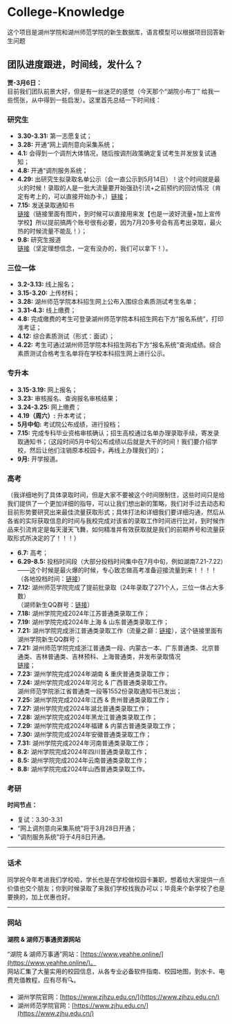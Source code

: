 # College-Knowledge

这个项目是湖州学院和湖州师范学院的新生数据库，语言模型可以根据项目回答新生问题

## 团队进度跟进，时间线，发什么？

**贾-3月6日：**  
目前我们团队前景大好，但是有一丝迷茫的感觉（今天那个“湖院小布丁” 给我一些慌张，从中得到一些启发）。这里首先总结一下时间线：

### 研究生
- **3.30-3.31:** 第一志愿复试；
- **3.28:** 开通“网上调剂意向采集系统；
- **4.1:** 会得到一个调剂大体情况，随后按调剂政策确定复试考生并发放复试通知；
- **4.8:** 开通“调剂服务系统；
- **4.29:** 出研究生拟录取名单公示（会一直公示到5月14日）！这个时间就是最火的时候！录取的人是一批大流量要开始强劲引流+之前预约的回访情况（肯定有考上的，可以直接开始办卡，）[链接](https://yjsy.zjhu.edu.cn/2024/0429/c1783a215314/page.htm)；
- **7.15:** 发送录取通知书  
  [链接](https://mp.weixin.qq.com/s/mYWlbfyawXpCuU6DpqYm2Q)（链接里面有图片，到时候可以直接用来发【也是一波好流量+加上宣传学校】所以提前搞两个账号很有必要，因为7月20多号会有高考出录取，最火热的时候流量不能乱！）；
- **9.8:** 研究生报道  
  [链接](https://mp.weixin.qq.com/s/PcBJXLlu7iFqX7FnMRbCYw)（坚定理想信念，一定有没办的，我们可以拿下！）。

### 三位一体
- **3.2-3.13:** 线上报名；
- **3.15-3.20:** 上传材料；
- **3.28:** 湖州师范学院本科招生网上公布入围综合素质测试考生名单；
- **3.31-4.3:** 线上缴费；
- **4.8:** 完成缴费的考生可登录湖州师范学院本科招生网右下方“报名系统”，打印准考证；
- **4.12:** 综合素质测试（形式：面试）；
- **4.22:** 考生可通过湖州师范学院本科招生网右下方“报名系统”查询成绩。综合素质测试合格考生名单将在学校本科招生网上进行公示。

### 专升本
- **3.15-3.19:** 网上报名；
- **3.23:** 审核报名、查询报名审核结果；
- **3.24-3.25:** 网上缴费；
- **4.19（周六）:** 升本考试；
- **5月中旬:** 考试院公布成绩，进行投档；
- **7.15:** 完成专科毕业资格审核确认；招生高校通过名单办理录取手续，寄发录取通知书；（这段时间5月中旬公布成绩以后就是大干的时间！我们要介绍学校，然后让他们注销原本校园卡，再线上办理我们的）；
- **9月:** 开学报道。

### 高考
（我详细地列了具体录取时间，但是大家不要被这个时间限制住，这些时间只是给我们提供了一个更加详细的指导，可以让我们想出新的策略，我们对手过去动态和目前形势要研究出来最佳流量获取形式；具体打法和详细我们要详细沟通，然后从各省的实际获取信息的时间与我校完成对该省的录取工作时间进行比对，到时候作品来引流肯定是每天漫天飞舞，如何精准并有效获取就是我们的前期养号和流量获取形式所决定的了！！！）
- **6.7:** 高考；
- **6.29-8.5:** 投档时间段（大部分投档时间集中在7月中旬，例如湖南7.21-7.22）——这个时候是最火爆的时候，专心致志做高考准备迎接流量到来！！！！  
  （各地投档时间：[链接](https://mp.weixin.qq.com/s/fXqzKFq8bhwPYFdmUuY5rg)）
- **7.12:** 湖州师范学院完成了提前批录取（24年录取了271个人，三位一体占大多数）  
  （湖师新生QQ群号：[链接](https://mp.weixin.qq.com/s/b1_lRYx49FKa03LHqUuhGw)）
- **7.18:** 湖州学院完成2024年江苏普通类录取工作；
- **7.19:** 湖州学院完成2024年上海 & 山东普通类录取工作；
- **7.21:** 湖州学院完成浙江普通类录取工作（流量之巅：[链接](https://mp.weixin.qq.com/s/GJFtc55ywStopcmy3adfbg)），这个链接里面有湖州学院新生QQ群号；
- **7.21:** 湖州师范学院完成浙江普通类一段、内蒙古一本、广东普通类、北京普通类、吉林普通类、吉林预科、上海普通类，并发布录取情况  
  [链接](https://mp.weixin.qq.com/s/8O9VEjeXrCBKJwzbx6ZiGQ)；
- **7.23:** 湖州学院完成2024年湖南 & 重庆普通类录取工作；
- **7.24:** 湖州学院完成2024年河北 & 广西普通类录取工作。  
  湖州师范学院浙江省普通类一段等1552份录取通知书已发出；
- **7.25:** 湖州学院完成2024年江西 & 贵州普通类录取工作；
- **7.27:** 湖州学院完成2024年湖北普通类录取工作；
- **7.28:** 湖州学院完成2024年黑龙江普通类录取工作；
- **7.29:** 湖州学院完成2024年福建 & 内蒙古普通类录取工作；
- **7.30:** 湖州学院完成2024年安徽普通类录取工作；
- **7.31:** 湖州学院完成2024年河南普通类录取工作；
- **8.2:** 湖州学院完成2024年四川普通类录取工作；
- **8.5:** 湖州学院完成2024年云南普通类录取工作；
- **8.8:** 湖州学院完成2024年山西普通类录取工作。

### 考研
**时间节点：**
- 复试：3.30-3.31  
- “网上调剂意向采集系统”将于3月28日开通；  
- “调剂服务系统”将于4月8日开通。

---



### 话术

同学祝今年考进我们学校哈，学长也是在学校做校园卡兼职，想着给大家提供一点价值也交个朋友；你到时候录取了来我们学校找我办可以；毕竟来个新学校了也是要换的，加上优惠也好。

---

### 网站

**湖院 & 湖师万事通资源网站**  

“湖院 & 湖师万事通”网站：[https://www.yeahhe.online/](https://www.yeahhe.online/)。  
网站汇集了大量实用的校园信息，从各专业必备软件指南、校园地图，到水卡、电费充值教程，应有尽有🔍。

- 湖州学院官网：[https://www.zjhzu.edu.cn/](https://www.zjhzu.edu.cn/)
- 湖州师范学院官网：[https://www.zjhu.edu.cn/](https://www.zjhu.edu.cn/)
